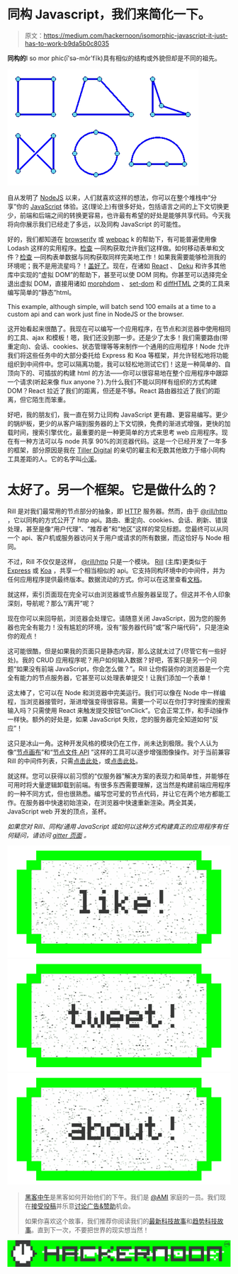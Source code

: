 # 同构 Javascript，我们来简化一下。

> 原文：<https://medium.com/hackernoon/isomorphic-javascript-it-just-has-to-work-b9da5b0c8035>

**同构的**I so mor phic(ī'sə-môr'fĭk)具有相似的结构或外貌但却是不同的祖先。

![](img/df904d3d5e7e50d929d6061767b6c805.png)

自从发明了 [NodeJS](https://hackernoon.com/tagged/nodejs) 以来，人们就喜欢这样的想法，你可以在整个堆栈中“分享”你的 [JavaScript](https://hackernoon.com/tagged/javascript) 体验。这(理论上)有很多好处，包括语言之间的上下文切换更少，前端和后端之间的转换更容易，也许最有希望的好处是能够共享代码。今天我将向你展示我们已经走了多远，以及同构 JavaScript 的可能性。

好的，我们都知道在 [browserify](http://browserify.org/) 或 [webpac](https://webpack.github.io/) k 的帮助下，有可能普遍使用像 Lodash 这样的实用程序。[检查](https://github.com/matthew-andrews/isomorphic-fetch) —同构获取允许我们这样做。如何移动表单和文件？[检查](https://github.com/form-data/isomorphic-form-data) —同构表单数据与同构获取同样完美地工作！如果我需要能够检测我的环境呢；我不是用流星吗？！[盖好了](https://www.npmjs.com/package/isbrowser)。现在，在诸如 [React](https://facebook.github.io/react/) 、 [Deku](https://github.com/dekujs/deku) 和许多其他库中实现的“虚拟 DOM”的帮助下，甚至可以使 DOM 同构。你甚至可以选择完全退出虚拟 DOM，直接用诸如 [morphdom](https://github.com/patrick-steele-idem/morphdom) 、 [set-dom](https://github.com/DylanPiercey/set-dom) 和 [diffHTML](https://github.com/tbranyen/diffhtml) 之类的工具来编写简单的“静态”html。

This example, although simple, will batch send 100 emails at a time to a custom api and can work just fine in NodeJS or the browser.

这开始看起来很酷了。我现在可以编写一个应用程序，在节点和浏览器中使用相同的工具、ajax 和模板！嗯，我们还没到那一步。还是少了太多！我们需要路由(带重定向)、会话、cookies、状态管理等等来制作一个通用的应用程序！Node 允许我们将这些任务中的大部分委托给 Express 和 Koa 等框架，并允许轻松地将功能组织到中间件中。您可以隔离功能，我可以轻松地测试它们！这是一种简单的、自顶向下的、可插拔的构建 html 的方法——你可以很容易地在整个应用程序中跟踪一个请求(听起来像 flux anyone？).为什么我们不能以同样有组织的方式构建 DOM？React 拉近了我们的距离，但还是不够。React 路由器拉近了我们的距离，但它陌生而笨重。

好吧，我的朋友们，我一直在努力让同构 JavaScript 更有趣、更容易编写。更少的锅炉板，更少的从客户端到服务器的上下文切换，免费的渐进式增强，更快的加载时间，搜索引擎优化，最重要的是一种更简单的方式来思考 web 应用程序。现在有一种方法可以与 node 共享 90%的浏览器代码。这是一个已经开发了一年多的框架，部分原因是我在 [Tiller Digital](http://tillerdigital.ca/) 的亲切的雇主和无数其他致力于缩小同构工具差距的人。它的名字叫[小溪](https://github.com/rill-js/rill)。

# 太好了。另一个框架。它是做什么的？

Rill 是对我们最常用的节点部分的抽象，即 [HTTP](https://nodejs.org/api/http.html) 服务器。然而，由于 [@rill/http](https://github.com/rill-js/http) ，它以同构的方式公开了 http api。路由、重定向、cookies、会话、刷新、错误处理，甚至是像“用户代理”、“推荐者”和“地区”这样的常见标题。您最终可以从同一个 api、客户机或服务器访问关于用户或请求的所有数据，而这恰好与 Node 相同。

不过，Rill 不仅仅是这样， [@rill/http](https://github.com/rill-js/http) 只是一个模块。 [Rill](https://github.com/rill-js/rill) (主库)更类似于 [Express](https://github.com/strongloop/express) 或 [Koa](https://github.com/koajs/koa) ，共享一个相当相似的 api。它支持同构环境中的中间件，并为任何应用程序提供最终版本。数据流动的方式。你可以在这里查看[文档](https://github.com/rill-js/rill/tree/master/docs/api)。

就这样，索引页面现在完全可以由浏览器或节点服务器呈现了。但这并不令人印象深刻，导航呢？那么“/离开”呢？

现在你可以来回导航，浏览器会处理它。请随意关闭 JavaScript，因为您的服务器也完全有能力！没有尴尬的环境，没有“服务器代码”或“客户端代码”，只是渲染你的观点！

这可能很酷，但是如果我的页面只是静态内容，那么这就太过了(尽管它有一些好处)。我的 CRUD 应用程序呢？用户如何输入数据？好吧，答案只是另一个问题“如果没有前端 JavaScript，你会怎么做？”。Rill 让你假装你的浏览器是一个完全有能力的节点服务器，它甚至可以处理表单提交！让我们添加一个表单！

这太棒了，它可以在 Node 和浏览器中完美运行。我们可以像在 Node 中一样编程，当浏览器接管时，渐进增强变得很容易。需要一个可以在你打字时搜索的搜索输入吗？只需使用 React 来触发提交按钮“onClick”。它会正常工作，和手动操作一样快。额外的好处是，如果 JavaScript 失败，您的服务器完全知道如何“反应”！

这只是冰山一角。这种开发风格的模块仍在工作，尚未达到极限。我个人认为像“[节点画布](https://github.com/Automattic/node-canvas)”和“[节点文件 API](https://github.com/node-file-api/file-api) ”这样的工具可以逐步增强图像操作。对于当前兼容 Rill 的中间件列表，只需[点击此处](https://github.com/rill-js/rill/wiki)，或[点击此处](https://www.npmjs.com/search?q=rill)。

就这样。您可以获得以前习惯的“仅服务器”解决方案的表现力和简单性，并能够在可用时将大量逻辑卸载到前端。有很多东西需要理解，这当然是构建前端应用程序的一种不同方式，但也很熟悉。编写您可爱的节点代码，并让它在两个地方都能工作。在服务器中快速初始渲染，在浏览器中快速重新渲染。两全其美，JavaScript web 开发的顶点，圣杯。

*如果您对 Rill、同构/通用 JavaScript 或如何以这种方式构建真正的应用程序有任何疑问，请访问* [*gitter 页面*](https://gitter.im/rill-js/rill) *。*

[![](img/50ef4044ecd4e250b5d50f368b775d38.png)](http://bit.ly/HackernoonFB)[![](img/979d9a46439d5aebbdcdca574e21dc81.png)](https://goo.gl/k7XYbx)[![](img/2930ba6bd2c12218fdbbf7e02c8746ff.png)](https://goo.gl/4ofytp)

> [黑客中午](http://bit.ly/Hackernoon)是黑客如何开始他们的下午。我们是 [@AMI](http://bit.ly/atAMIatAMI) 家庭的一员。我们现在[接受投稿](http://bit.ly/hackernoonsubmission)并乐意[讨论广告&赞助](mailto:partners@amipublications.com)机会。
> 
> 如果你喜欢这个故事，我们推荐你阅读我们的[最新科技故事](http://bit.ly/hackernoonlatestt)和[趋势科技故事](https://hackernoon.com/trending)。直到下一次，不要把世界的现实想当然！

[![](img/be0ca55ba73a573dce11effb2ee80d56.png)](https://goo.gl/Ahtev1)